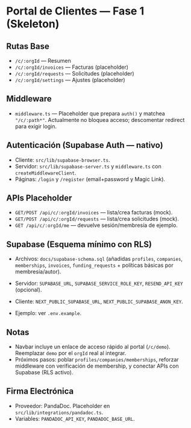 Portal de Clientes — Fase 1 (Skeleton)
=====================================

Rutas Base
----------
- `/c/:orgId` — Resumen
- `/c/:orgId/invoices` — Facturas (placeholder)
- `/c/:orgId/requests` — Solicitudes (placeholder)
- `/c/:orgId/settings` — Ajustes (placeholder)

Middleware
----------
- `middleware.ts` — Placeholder que prepara `auth()` y matchea `"/c/:path*"`. Actualmente no bloquea acceso; descomentar redirect para exigir login.

Autenticación (Supabase Auth — nativo)
-------------------------------------
- Cliente: `src/lib/supabase-browser.ts`.
- Servidor: `src/lib/supabase-server.ts` y `middleware.ts` con `createMiddlewareClient`.
- Páginas: `/login` y `/register` (email+password y Magic Link).

APIs Placeholder
----------------
- `GET/POST /api/c/:orgId/invoices` — lista/crea facturas (mock).
- `GET/POST /api/c/:orgId/requests` — lista/crea solicitudes (mock).
- `GET /api/c/:orgId/me` — devuelve sesión/membresía de ejemplo.

Supabase (Esquema mínimo con RLS)
---------------------------------
- Archivos: `docs/supabase-schema.sql` (añadidas `profiles`, `companies`, `memberships`, `invoices`, `funding_requests` + políticas básicas por membresía/autor).

- Servidor: `SUPABASE_URL`, `SUPABASE_SERVICE_ROLE_KEY`, `RESEND_API_KEY` (opcional).
- Cliente: `NEXT_PUBLIC_SUPABASE_URL`, `NEXT_PUBLIC_SUPABASE_ANON_KEY`.
- Ejemplo: ver `.env.example`.

Notas
-----
- Navbar incluye un enlace de acceso rápido al portal (`/c/demo`). Reemplazar `demo` por el `orgId` real al integrar.
- Próximos pasos: poblar `profiles/companies/memberships`, reforzar middleware con verificación de membership, y conectar APIs con Supabase (RLS activo).

Firma Electrónica
-----------------
- Proveedor: PandaDoc. Placeholder en `src/lib/integrations/pandadoc.ts`.
- Variables: `PANDADOC_API_KEY`, `PANDADOC_BASE_URL`.
